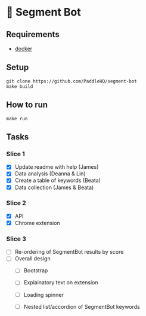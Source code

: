 # 🤖 Segment Bot

## Requirements
- [docker](https://docs.docker.com/install/overview/)

## Setup
    git clone https://github.com/PaddleHQ/segment-bot
    make build

## How to run
    make run

## Tasks
### Slice 1
- [X] Update readme with help (James)
- [x] Data analysis (Deanna & Lin)
- [x] Create a table of keywords (Beata)
- [x] Data collection (James & Beata)

### Slice 2
- [x] API
- [x] Chrome extension 

### Slice 3
- [ ] Re-ordering of SegmentBot results by score
- [ ] Overall design
    - [ ] Bootstrap
    - [ ] Explainatory text on extension
    - [ ] Loading spinner
    - [ ] Nested list/accordion of SegmentBot keywords
    
